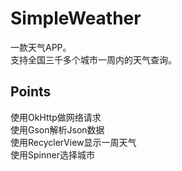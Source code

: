 # SimpleWeather
一款天气APP。
<br>支持全国三千多个城市一周内的天气查询。
## Points
使用OkHttp做网络请求
<br>使用Gson解析Json数据
<br>使用RecyclerView显示一周天气
<br>使用Spinner选择城市
